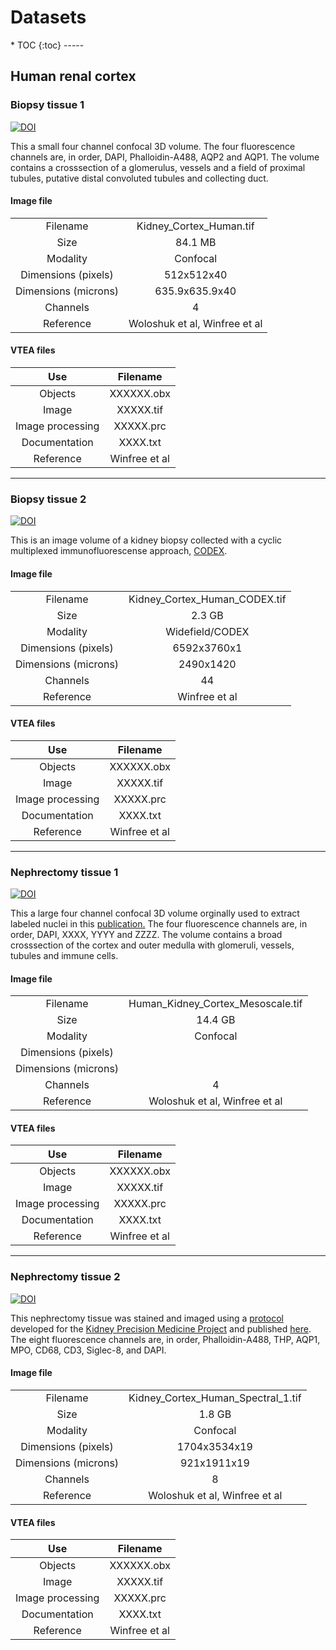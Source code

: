 <h1>Datasets</h1>
* TOC
{:toc}
-----

## Human renal cortex


### Biopsy tissue 1
<a href="https://doi.org/10.5281/zenodo.5816199"><img src="https://zenodo.org/badge/DOI/10.5281/zenodo.5816199.svg" alt="DOI"></a>

This a small four channel confocal 3D volume.  The four fluorescence channels are, in order, DAPI, Phalloidin-A488, AQP2 and AQP1.  The volume contains a crosssection of a glomerulus, vessels and a field of proximal tubules, putative distal convoluted tubules and collecting duct.

<h4> Image file </h4>

|        |        |
|:------:|:------:|
|Filename|Kidney_Cortex_Human.tif| 
|Size|84.1 MB|   
|Modality|Confocal| 
|Dimensions (pixels)|512x512x40|
|Dimensions (microns)|635.9x635.9x40|
|Channels|4|
|Reference|Woloshuk et al, Winfree et al|

<h4> VTEA files </h4>

|    Use   |    Filename   |
|:------:|:------:|
|Objects|XXXXXX.obx| 
|Image|XXXXX.tif|   
|Image processing|XXXXX.prc| 
|Documentation|XXXX.txt|
|Reference|Winfree et al|

-----
### Biopsy tissue 2
<a href="https://doi.org/10.5281/zenodo.5826144"><img src="https://zenodo.org/badge/DOI/10.5281/zenodo.5826144.svg" alt="DOI"></a>

This is an image volume of a kidney biopsy collected with a cyclic multiplexed immunofluorescense approach, <a href = "https://pubmed.ncbi.nlm.nih.gov/30078711/">CODEX</a>.

<h4> Image file </h4>

|      |      |
|:------:|:------:|
|Filename|Kidney_Cortex_Human_CODEX.tif| 
|Size|2.3 GB|   
|Modality|Widefield/CODEX| 
|Dimensions (pixels)|6592x3760x1|
|Dimensions (microns)|2490x1420|
|Channels|44|
|Reference| Winfree et al|

<h4> VTEA files </h4>

|    Use   |    Filename   |
|:------:|:------:|
|Objects|XXXXXX.obx| 
|Image|XXXXX.tif|   
|Image processing|XXXXX.prc| 
|Documentation|XXXX.txt|
|Reference|Winfree et al|

-----
### Nephrectomy tissue 1
<a href="https://doi.org/10.5281/zenodo.5842108"><img src="https://zenodo.org/badge/DOI/10.5281/zenodo.5842108.svg" alt="DOI"></a>

<p>This a large four channel confocal 3D volume orginally used to extract labeled nuclei in this <a href = "https://pubmed.ncbi.nlm.nih.gov/33252180/">publication.</a>  The four fluorescence channels are, in order, DAPI, XXXX, YYYY and ZZZZ.  The volume contains a broad crosssection of the cortex and outer medulla with glomeruli, vessels, tubules and immune cells.</p>

<h4> Image file </h4>

|      |      |
|:------:|:------:|
|Filename|Human_Kidney_Cortex_Mesoscale.tif| 
|Size|14.4 GB|   
|Modality|Confocal| 
|Dimensions (pixels)| |
|Dimensions (microns)|  |
|Channels|4|
|Reference|Woloshuk et al, Winfree et al|

<h4> VTEA files </h4>

|    Use   |    Filename   |
|:------:|:------:|
|Objects|XXXXXX.obx| 
|Image|XXXXX.tif|   
|Image processing|XXXXX.prc| 
|Documentation|XXXX.txt|
|Reference|Winfree et al|

-----
### Nephrectomy tissue 2
<a href="https://doi.org/10.5281/zenodo.5842207"><img src="https://zenodo.org/badge/DOI/10.5281/zenodo.5842207.svg" alt="DOI"></a>

<p>This nephrectomy tissue was stained and imaged using a <a href = "https://www.protocols.io/view/sample-preparation-and-imaging-for-large-scale-3d-j8nlke4r6l5r/v1">protocol</a> developed for the <a href = "https://www.kpmp.org">Kidney Precision Medicine Project</a> and published <a href="https://pubmed.ncbi.nlm.nih.gov/33408350/">here</a>.  The eight fluorescence channels are, in order, Phalloidin-A488, THP, AQP1, MPO, CD68, CD3, Siglec-8, and DAPI.</p>

<h4> Image file </h4>

|      |      |
|:------:|:------:|
|Filename|Kidney_Cortex_Human_Spectral_1.tif| 
|Size|1.8 GB|   
|Modality|Confocal| 
|Dimensions (pixels)|1704x3534x19|
|Dimensions (microns)|921x1911x19|
|Channels|8|
|Reference|Woloshuk et al, Winfree et al|

<h4> VTEA files </h4>

|    Use   |    Filename   |
|:------:|:------:|
|Objects|XXXXXX.obx| 
|Image|XXXXX.tif|   
|Image processing|XXXXX.prc| 
|Documentation|XXXX.txt|
|Reference|Winfree et al|





